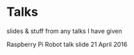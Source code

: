 # Talks
slides &amp; stuff from any talks I have given

Raspberry Pi Robot talk slide 21 April 2016
